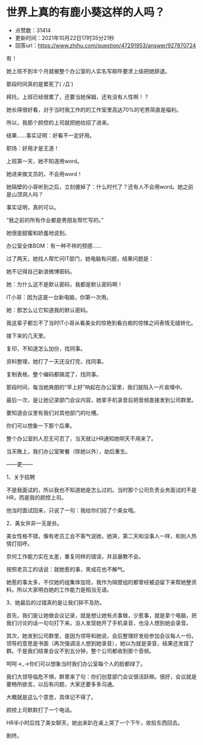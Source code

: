 # 世界上真的有鹿小葵这样的人吗？
- 点赞数：31414
- 更新时间：2021年10月22日17时35分21秒
- 回答url：https://www.zhihu.com/question/47291953/answer/927870724
<body>
 <p data-pid="YoVrCPeY">有！</p>
 <p data-pid="o_21DI-1">她上班不到半个月就被整个办公室的人实名写邮件要求上级把她辞退。</p>
 <p data-pid="ruOc68Ar">那段时间真的是累死了( ﾉД`)</p>
 <p data-pid="Sfibg89D">拜托，上班已经很累了，还要当她保姆，还有没有人性啊！？</p>
 <p data-pid="rBNq5_wh">她长得很好看，对于当时我工作的的工作室里高达70%的宅男简直是福利。</p>
 <p data-pid="cJQycIgJ">所以，我那个颜控的上司就把她给招了进来。</p>
 <p data-pid="hVq-nMvo">结果……事实证明：好看不一定好用。</p>
 <p data-pid="PnZFrI5q">职场：好用才是王道！</p>
 <p data-pid="I-rPT1Hn">上班第一天，她不知道用word。</p>
 <p data-pid="DuNuKldb">她进来做文员的，不会用word！</p>
 <p data-pid="LXVBUvLN">她隔壁的小哥听到之后，立刻傻掉了：什么时代了？还有人不会用word。她之前是山顶洞人吗？</p>
 <p data-pid="uvdVYJOa">事实证明，真的可以。</p>
 <p data-pid="dtucamB-">“我之前的所有作业都是男朋友帮忙写的。”</p>
 <p data-pid="Uq726MN0">她很是甜蜜和娇羞地说到。</p>
 <p data-pid="3-dC7ClU">办公室全体BGM：有一种不祥的预感……</p>
 <p data-pid="YSi7YR7Z">过了两天，她找人帮忙问IT部门，她电脑有问题，结果问题是：</p>
 <p data-pid="bk1FTM4r">她不记得自己新浪微博密码。</p>
 <p data-pid="lpQqQol-">她：为什么这不是默认密码，我都是默认密码啊！</p>
 <p data-pid="59YQ7Sst">IT小哥：因为这是一台新电脑，你第一次用。</p>
 <p data-pid="9RXgq9qo">她：那怎么让它知道我的默认密码。</p>
 <p data-pid="FdCtQopQ">我这辈子都忘不了当时IT小哥从看美女的惊艳到看白痴的惊悚之间表情无缝转化。</p>
 <p data-pid="3QN3hgc5">接下来的几天里。</p>
 <p data-pid="NP0e5q26">复印，不知道怎么加份，找同事。</p>
 <p data-pid="oBvbBf-p">资料整理，她打了一天还没打完，找同事。</p>
 <p data-pid="pb9G7zm9">复制表格，整个编码都搞混了，找同事。</p>
 <p data-pid="O7uJPkOK">那段时间，每当她爽朗的“早上好”响起在办公室里，我们就陷入一片哀嚎中。</p>
 <p data-pid="pUUCqz_6">最后一次，是让她记录部门会议内容，她拿手机录音后把音频直接发到公司群里。</p>
 <p data-pid="4mawLc4B">要知道会议里有我们对其他部门的吐槽。</p>
 <p data-pid="P4qR1cxX">你们可以想象一下那个后果。</p>
 <p data-pid="FhsiaYXD">整个办公室的人忍无可忍了，当天就让HR通知她明天不用来了。</p>
 <p data-pid="PL7DOk_c">当天晚上，我们办公室聚餐（除她以外），劫后重生。</p>
 <p data-pid="3OAwQw1M">——更——</p>
 <p data-pid="oovlrbNs">1、关于招聘</p>
 <p data-pid="fLnbpFl5">不是我面试的，所以我也不知道她是怎么过的。当时那个公司负责业务面试的不是HR，而是我的颜控上司。</p>
 <p data-pid="amBcgteM">他当时面试回来，只说了一句：我给你们招了个美女哦。</p>
 <p data-pid="R8xvprLz">2、美女并非一无是处。</p>
 <p data-pid="ahVc2AEl">美女性格不错，像有老员工会不客气说她，她哭，第二天和没事人一样，和别人热情打招呼。</p>
 <p data-pid="X1uZs21h">奈何工作能力实在太差，重复同样的错误，并且屡教不会。</p>
 <p data-pid="rF-B2h-c">按照老员工的话说：就她惹的事，笑成花也不解气。</p>
 <p data-pid="j1ZmKKUa">她惹的事太多，不仅她的组集体加班，我作为隔壁组的都曾经被迫留下来帮她整资料。所以大家明白她的工作能力是相当无语。</p>
 <p data-pid="YLkwgHnh">3、她最后的过错真的是让我们猝不及防。</p>
 <p data-pid="EdfRCQdo">首先，我们是让她做会议记录，就是想让她有点事做，少惹事，就是拿个电脑，把我们讨论的话一句句打下来。没人发现她开了手机录音，也没人想到她会录音。</p>
 <p data-pid="4J_9bhm4">其次，她发到公司群里，是因为领导和她说，会后整理好发给参加会议每人一份。领导的意思是书面（再次强调没人想到她录音），她以为就是录音，结果还发错了群。于是我们结束会议不到五分钟，整个公司都收到那个音频。</p>
 <p data-pid="CZwumScf">呵呵→_→你们可以想象当时我们办公室每个人的脸都绿了。</p>
 <p data-pid="rzwGazIb">我们大领导临危不惧，群里来了句：你们创意部门会议很活跃嘛。很好，会议就是要畅所欲言。以后有问题，大家还要多多沟通。</p>
 <p data-pid="hXQbGkXw">大概就是这么个意思，具体记不得了。</p>
 <p data-pid="Gec9JHKm">颜控上司默默打了一个电话。</p>
 <p data-pid="xM0NrWT6">HR半小时后找了美女聊天，她出来趴在桌上哭了一个下午，收拾东西回去。</p>
 <p data-pid="J12lYuXp">剧终。</p>
</body>